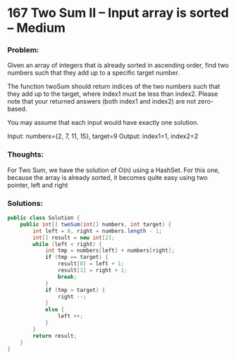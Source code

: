 # 167 Two Sum II – Input array is sorted – Medium

### Problem:
Given an array of integers that is already sorted in ascending order, find two numbers such that they add up to a specific target number.

The function twoSum should return indices of the two numbers such that they add up to the target, where index1 must be less than index2. Please note that your returned answers (both index1 and index2) are not zero-based.

You may assume that each input would have exactly one solution.

Input: numbers={2, 7, 11, 15}, target=9
Output: index1=1, index2=2

### Thoughts:

For Two Sum, we have the solution of O(n) using a HashSet.
For this one, because the array is already sorted, it becomes quite easy using two pointer, left and right

### Solutions:

```java
public class Solution {
    public int[] twoSum(int[] numbers, int target) {
        int left = 0, right = numbers.length - 1;
        int[] result = new int[2];
        while (left < right) {
            int tmp = numbers[left] + numbers[right];
            if (tmp == target) {
                result[0] = left + 1;
                result[1] = right + 1;
                break;
            }
            if (tmp > target) {
                right --;
            }
            else {
                left ++;
            }
        }
        return result;
    }
}
```